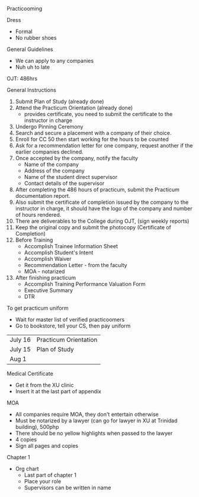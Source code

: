 Practicooming

Dress
- Formal
- No rubber shoes

General Guidelines
- We can apply to any companies
- Nuh uh to late 

OJT: 486hrs

General Instructions
1. Submit Plan of Study (already done)
2. Attend the Practicum Orientation (already done)
	- provides certificate, you need to submit the certificate to the instructor in charge
3. Undergo Pinning Ceremony
4. Search and secure a placement with a company of their choice.
5. Enroll for CC 50 then start working for the hours to be counted
6. Ask for a recommendation letter for one company, request another if the earlier companies declined.
7. Once accepted by the company, notify the faculty
	- Name of the company
	- Address of the company
	- Name of the student direct supervisor
	- Contact details of the supervisor
8. After completing the 486 hours of practicum, submit the Practicum documentation report.
9. Also submit the certificate of completion issued by the company to the instructor in charge, it should have the logo of the company and number of hours rendered.
10. There are deliverables to the College during OJT, (sign weekly reports)   
11. Keep the original copy and submit the photocopy (Certificate of Completion)
12. Before Training
	- Accomplish Trainee Information Sheet
	- Accomplish Student's Intent
	- Accomplish Waiver
	- Recommendation Letter - from the faculty
	- MOA - notarized
13. After finishing practicum
	-  Accomplish Training Performance Valuation Form
	- Executive Summary
	- DTR


To get practicum uniform
- Wait for master list of verified practicoomers
- Go to bookstore, tell your CS, then pay uniform


|         |                       |
| ------- | --------------------- |
| July 16 | Practicum Orientation |
| July 15 | Plan of Study         |
| Aug 1   |                       |
Medical Certificate
- Get it from the XU clinic
- Insert it at the last part of appendix

MOA
- All companies require MOA, they don't entertain otherwise
- Must be notarized by a lawyer (can go for lawyer in XU at Trinidad building), 500php
- There should be no yellow highlights when passed to the lawyer
- 4 copies
- Sign all pages and copies

Chapter 1
- Org chart
	- Last part of chapter 1
	- Place your role
	- Supervisors can be written in name

